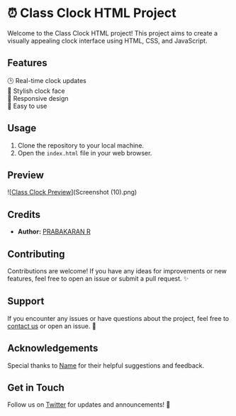 # ⏰ Class Clock HTML Project

Welcome to the Class Clock HTML project! This project aims to create a visually appealing clock interface using HTML, CSS, and JavaScript.

## Features

🕒 Real-time clock updates  
🎨 Stylish clock face  
📱 Responsive design  
🌟 Easy to use  

## Usage

1. Clone the repository to your local machine.
2. Open the `index.html` file in your web browser.

## Preview

![[Class Clock Preview](https://github.com/prabakarn0007/CLASS-CLOCK/blob/main/Screenshot%20(10).png)](Screenshot (10).png)
## Credits

- **Author:** [PRABAKARAN R]([https://github.com/yourusername](https://github.com/prabakarn0007))

## Contributing

Contributions are welcome! If you have any ideas for improvements or new features, feel free to open an issue or submit a pull request. ✨

## Support

If you encounter any issues or have questions about the project, feel free to [contact us](mailto:prabakarn0007@gmail.com.com) or open an issue. 🚀

## Acknowledgements

Special thanks to [Name](https://github.com/prabakarn0007) for their helpful suggestions and feedback.

## Get in Touch

Follow us on [Twitter]((https://twitter.com/Prabaka20106204)) for updates and announcements! 📢
